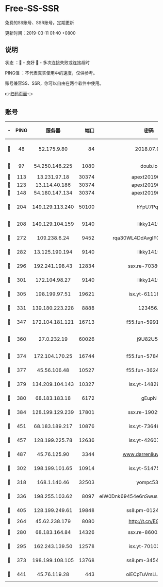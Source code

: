 # Free-SS-SSR

免费的SS账号、SSR账号，定期更新

更新时间：2019-03-11 01:40 +0800

## 说明

状态     ：🙂 - 良好 🙁 - 多次连接失败或连接超时

PING值   ：不代表真实使用中的速度，仅供参考。

账号兼容SS、SSR，你可以自由在两个软件中使用。

👉[扫码页面](https://liesauer.github.io/Free-SS-SSR/)👈

## 账号

|-|PING|服务器|端口|密码|加密方式|区域|
|:----:|:----:|:-----:|-----:|:----:|:----:|:----:|
|🙂|48|52.175.9.80|84|2018.07.07|chacha20-ietf-poly1305|HK|
|🙂|97|54.250.146.225|1080|doub.io|aes-256-cfb|JP|
|🙂|113|13.231.97.18|30374|apext2019006|chacha20|JP|
|🙂|123|13.114.40.186|30374|apext2019006|chacha20|JP|
|🙂|148|54.180.147.134|30374|apext2019006|chacha20|KR|
|🙂|204|149.129.113.240|50100|hYpU7PqP|chacha20-ietf-poly1305|CN|
|🙂|208|149.129.104.159|9140|likky1415|aes-256-cfb|HK|
|🙂|272|109.238.6.24|9452|rqa30WL4DdAvgIFG6Fs3znzTa|aes-256-cfb|FR|
|🙂|282|13.125.190.194|9140|likky1415|aes-256-cfb|KR|
|🙂|296|192.241.198.43|12834|ssx.re-70380369|aes-256-cfb|US|
|🙂|301|172.104.98.27|9140|likky1415|aes-256-cfb|JP|
|🙂|305|198.199.97.51|19621|isx.yt-61118042|aes-256-cfb|US|
|🙂|331|139.180.223.228|8888|123456..|aes-256-cfb|JP|
|🙂|347|172.104.181.121|16713|f55.fun-59911969|aes-256-cfb|SG|
|🙂|360|27.0.232.19|60026|j9U82U53|xchacha20-ietf-poly1305|HK|
|🙂|374|172.104.170.25|16744|f55.fun-57847062|aes-256-cfb|SG|
|🙂|377|45.56.106.48|10527|f55.fun-36242266|aes-256-cfb|US|
|🙂|379|134.209.104.143|10327|isx.yt-14829527|aes-256-cfb|SG|
|🙂|380|68.183.183.18|6172|gEupN|aes-256-cfb|SG|
|🙂|384|128.199.129.239|17801|ssx.re-19029637|aes-256-cfb|SG|
|🙂|451|68.183.189.217|10876|isx.yt-73646645|aes-256-cfb|SG|
|🙂|457|128.199.225.78|12636|isx.yt-42607822|aes-256-cfb|SG|
|🙂|487|45.76.125.90|3344|www.darrenliuwei.com|aes-256-cfb|AU|
|🙂|302|198.199.101.65|10914|isx.yt-51475451|aes-256-cfb|US|
|🙂|318|168.1.140.46|32503|yompc535|aes-256-cfb|AU|
|🙂|336|198.255.103.62|8097|eIW0Dnk69454e6nSwuspv9DmS201tQ0D|aes-256-cfb|US|
|🙂|405|128.199.249.61|19848|ss8.pm-01244950|aes-256-cfb|SG|
|🙁|264|45.62.238.179|8080|http://t.cn/EGJIyrl|rc4-md5|CA|
|🙁|280|68.183.164.84|14326|ssx.re-86003792|aes-256-cfb|US|
|🙁|295|162.243.139.50|12578|isx.yt-70103288|aes-256-cfb|US|
|🙁|373|198.199.108.105|13768|ss8.pm-34548033|aes-256-cfb|US|
|🙁|441|45.76.119.28|443|oiECpTuVmLLxk4Ts|aes-256-cfb|AU|
